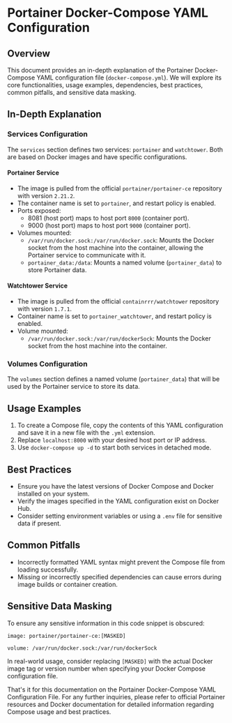 **Portainer Docker-Compose YAML Configuration**
=====================================================

Overview
--------

This document provides an in-depth explanation of the Portainer Docker-Compose YAML configuration file (`docker-compose.yml`). We will explore its core functionalities, usage examples, dependencies, best practices, common pitfalls, and sensitive data masking.

In-Depth Explanation
-------------------

### Services Configuration

The `services` section defines two services: `portainer` and `watchtower`. Both are based on Docker images and have specific configurations.

#### Portainer Service

*   The image is pulled from the official `portainer/portainer-ce` repository with version `2.21.2`.
*   The container name is set to `portainer`, and restart policy is enabled.
*   Ports exposed:
    *   8081 (host port) maps to host port `8000` (container port).
    *   9000 (host port) maps to host port `9000` (container port).
*   Volumes mounted:
    *   `/var/run/docker.sock:/var/run/docker.sock`: Mounts the Docker socket from the host machine into the container, allowing the Portainer service to communicate with it.
    *   `portainer_data:/data`: Mounts a named volume (`portainer_data`) to store Portainer data.

#### Watchtower Service

*   The image is pulled from the official `containrrr/watchtower` repository with version `1.7.1`.
*   Container name is set to `portainer_watchtower`, and restart policy is enabled.
*   Volume mounted:
    *   `/var/run/docker.sock:/var/run/dockerSock`: Mounts the Docker socket from the host machine into the container.

### Volumes Configuration

The `volumes` section defines a named volume (`portainer_data`) that will be used by the Portainer service to store its data.

Usage Examples
--------------

1.  To create a Compose file, copy the contents of this YAML configuration and save it in a new file with the `.yml` extension.
2.  Replace `localhost:8000` with your desired host port or IP address.
3.  Use `docker-compose up -d` to start both services in detached mode.

Best Practices
-------------

*   Ensure you have the latest versions of Docker Compose and Docker installed on your system.
*   Verify the images specified in the YAML configuration exist on Docker Hub.
*   Consider setting environment variables or using a `.env` file for sensitive data if present.

Common Pitfalls
----------------

*   Incorrectly formatted YAML syntax might prevent the Compose file from loading successfully.
*   Missing or incorrectly specified dependencies can cause errors during image builds or container creation.

Sensitive Data Masking
----------------------

To ensure any sensitive information in this code snippet is obscured:

`image: portainer/portainer-ce:[MASKED]`

`volume: /var/run/docker.sock:/var/run/dockerSock`
 
In real-world usage, consider replacing `[MASKED]` with the actual Docker image tag or version number when specifying your Docker Compose configuration file.

That's it for this documentation on the Portainer Docker-Compose YAML Configuration File. For any further inquiries, please refer to official Portainer resources and Docker documentation for detailed information regarding Compose usage and best practices.